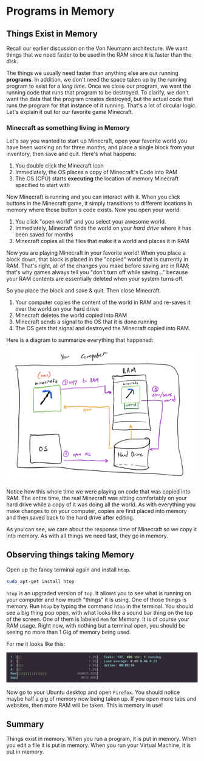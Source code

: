# Programs in Memory

## Things Exist in Memory 

Recall our earlier discussion on the Von Neumann architecture. We want things that we need faster to be used in the RAM since it is faster than the disk. 

The things we usually need faster than anything else are our running **programs**. In addition, we don't need the space taken up by the running program to exist for a *long time*. Once we close our program, we want the running code that runs that program to be destroyed. To clarify, we don't want the data that the program creates destroyed, but the actual code that runs the program for that instance of it running. That's a lot of circular logic. Let's explain it out for our favorite game Minecraft.

### Minecraft as something living in Memory

Let's say you wanted to start up Minecraft, open your favorite world you have been working on for three months, and place a single block from your inventory, then save and quit. Here's what happens:

1. You double click the Minecraft icon
2. Immediately, the OS places a copy of Minecraft's Code into RAM
3. The OS (CPU) starts **executing** the location of memory Minecraft specified to start with

Now Minecraft is running and you can interact with it. When you click buttons in the Minecraft game, it simply transitions to different locations in memory where those button's code exists. Now you open your world:

1. You click "open world" and you select your awesome world. 
2. Immediately, Minecraft finds the world on your *hard drive* where it has been saved for months
3. Minecraft copies all the files that make it a world and places it in RAM

Now you are playing Minecraft in your favorite world! When you place a block down, that block is placed in the "copied" world that is currently in RAM. That's right, all of the changes you make before saving are in RAM; that's why games always tell you "don't turn off while saving..." because your RAM contents are essentially deleted when your system turns off. 

So you place the block and save & quit. Then close Minecraft. 

1. Your computer copies the content of the world in RAM and re-saves it over the world on your hard drive
2. Minecraft deletes the world copied into RAM
3. Minecraft sends a signal to the OS that it is done running
4. The OS gets that signal and destroyed the Minecraft copied into RAM. 

Here is a diagram to summarize everything that happened:

![](./mc_in_ram.jpeg)


Notice how this whole time we were playing on code that was copied into RAM. The entire time, the real Minecraft was sitting comfortably on your hard drive while a copy of it was doing all the world. As with everything you make changes to on your computer, copies are first placed into memory and then saved back to the hard drive after editing. 

As you can see, we care about the response time of Minecraft so we copy it into memory. As with all things we need fast, they go in memory.

## Observing things taking Memory

Open up the fancy terminal again and install `htop`.

```bash
sudo apt-get install htop
```

`htop` is an upgraded version of `top`. It allows you to see what is running on your computer and how much "things" it is using. One of those things is memory. Run `htop` by typing the command `htop` in the terminal. You should see a big thing pop open, with what looks like a sound bar thing on the top of the screen. One of them is labeled `Mem` for Memory. It is of course your RAM usage. Right now, with nothing but a terminal open, you should be seeing no more than 1 Gig of memory being used. 

For me it looks like this:

![](./memory_in_use.png)

Now go to your Ubuntu desktop and open `Firefox`. You should notice maybe half a gig of memory now being taken up. If you open more tabs and websites, then more RAM will be taken. This is memory in use! 

## Summary 

Things exist in memory. When you run a program, it is put in memory. When you edit a file it is put in memory. When you run your Virtual Machine, it is put in memory. 

